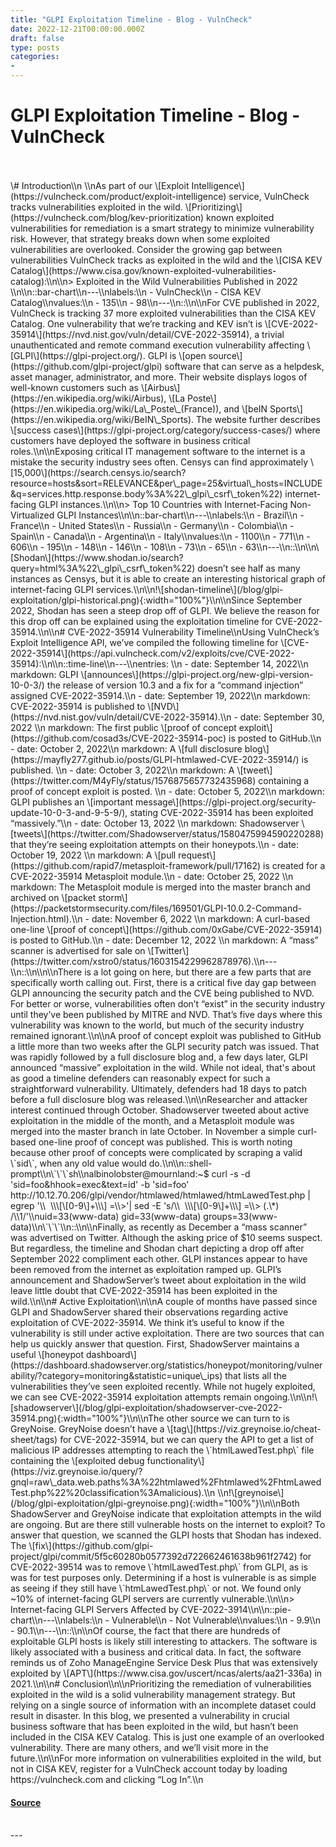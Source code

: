 ```yaml
---
title: "GLPI Exploitation Timeline - Blog - VulnCheck"
date: 2022-12-21T00:00:00.000Z
draft: false
type: posts
categories: 
- 
---
```

# GLPI Exploitation Timeline - Blog - VulnCheck

<br/>

<br/>
\# Introduction\\n \\nAs part of our \[Exploit Intelligence\](https://vulncheck.com/product/exploit-intelligence) service, VulnCheck tracks vulnerabilities exploited in the wild. \[Prioritizing\](https://vulncheck.com/blog/kev-prioritization) known exploited vulnerabilities for remediation is a smart strategy to minimize vulnerability risk. However, that strategy breaks down when some exploited vulnerabilities are overlooked. Consider the growing gap between vulnerabilities VulnCheck tracks as exploited in the wild and the \[CISA KEV Catalog\](https://www.cisa.gov/known-exploited-vulnerabilities-catalog):\\n\\n> Exploited in the Wild Vulnerabilities Published in 2022 \\n\\n::bar-chart\\n---\\nlabels:\\n - VulnCheck\\n - CISA KEV Catalog\\nvalues:\\n - 135\\n - 98\\n---\\n::\\n\\nFor CVE published in 2022, VulnCheck is tracking 37 more exploited vulnerabilities than the CISA KEV Catalog. One vulnerability that we’re tracking and KEV isn’t is \[CVE-2022-35914\](https://nvd.nist.gov/vuln/detail/CVE-2022-35914), a trivial unauthenticated and remote command execution vulnerability affecting \[GLPI\](https://glpi-project.org/). GLPI is \[open source\](https://github.com/glpi-project/glpi) software that can serve as a helpdesk, asset manager, administrator, and more. Their website displays logos of well-known customers such as \[Airbus\](https://en.wikipedia.org/wiki/Airbus), \[La Poste\](https://en.wikipedia.org/wiki/La\_Poste\_(France)), and \[beIN Sports\](https://en.wikipedia.org/wiki/BeIN\_Sports). The website further describes \[success cases\](https://glpi-project.org/category/success-cases/) where customers have deployed the software in business critical roles.\\n\\nExposing critical IT management software to the internet is a mistake the security industry sees often. Censys can find approximately \[15,000\](https://search.censys.io/search?resource=hosts&sort=RELEVANCE&per\_page=25&virtual\_hosts=INCLUDE&q=services.http.response.body%3A%22\_glpi\_csrf\_token%22) internet-facing GLPI instances.\\n\\n> Top 10 Countries with Internet-Facing Non-Virtualized GLPI Instances\\n\\n::bar-chart\\n---\\nlabels:\\n - Brazil\\n - France\\n - United States\\n - Russia\\n - Germany\\n - Colombia\\n - Spain\\n - Canada\\n - Argentina\\n - Italy\\nvalues:\\n - 1100\\n - 771\\n - 606\\n - 195\\n - 148\\n - 146\\n - 108\\n - 73\\n - 65\\n - 63\\n---\\n::\\n\\n\[Shodan\](https://www.shodan.io/search?query=html%3A%22\_glpi\_csrf\_token%22) doesn’t see half as many instances as Censys, but it is able to create an interesting historical graph of internet-facing GLPI services.\\n\\n!\[shodan-timeline\](/blog/glpi-exploitation/glpi-historical.png){:width="100%"}\\n\\nSince September 2022, Shodan has seen a steep drop off of GLPI. We believe the reason for this drop off can be explained using the exploitation timeline for CVE-2022-35914.\\n\\n# CVE-2022-35914 Vulnerability Timeline\\nUsing VulnCheck’s Exploit Intelligence API, we’ve compiled the following timeline for \[CVE-2022-35914\](https://api.vulncheck.com/v2/exploits/cve/CVE-2022-35914):\\n\\n::time-line\\n---\\nentries: \\n - date: September 14, 2022\\n markdown: GLPI \[announces\](https://glpi-project.org/new-glpi-version-10-0-3/) the release of version 10.3 and a fix for a “command injection” assigned CVE-2022-35914.\\n - date: September 19, 2022\\n markdown: CVE-2022-35914 is published to \[NVD\](https://nvd.nist.gov/vuln/detail/CVE-2022-35914).\\n - date: September 30, 2022 \\n markdown: The first public \[proof of concept exploit\](https://github.com/cosad3s/CVE-2022-35914-poc) is posted to GitHub.\\n - date: October 2, 2022\\n markdown: A \[full disclosure blog\](https://mayfly277.github.io/posts/GLPI-htmlawed-CVE-2022-35914/) is published. \\n - date: October 3, 2022\\n markdown: A \[tweet\](https://twitter.com/M4yFly/status/1576875657732435968) containing a proof of concept exploit is posted. \\n - date: October 5, 2022\\n markdown: GLPI publishes an \[important message\](https://glpi-project.org/security-update-10-0-3-and-9-5-9/), stating CVE-2022-35914 has been exploited “massively.”\\n - date: October 13, 2022 \\n markdown: Shadowserver \[tweets\](https://twitter.com/Shadowserver/status/1580475994590220288) that they’re seeing exploitation attempts on their honeypots.\\n - date: October 19, 2022 \\n markdown: A \[pull request\](https://github.com/rapid7/metasploit-framework/pull/17162) is created for a CVE-2022-35914 Metasploit module.\\n - date: October 25, 2022 \\n markdown: The Metasploit module is merged into the master branch and archived on \[packet storm\](https://packetstormsecurity.com/files/169501/GLPI-10.0.2-Command-Injection.html).\\n - date: November 6, 2022 \\n markdown: A curl-based one-line \[proof of concept\](https://github.com/0xGabe/CVE-2022-35914) is posted to GitHub.\\n - date: December 12, 2022 \\n markdown: A “mass” scanner is advertised for sale on \[Twitter\](https://twitter.com/xstro0/status/1603154229962878976).\\n---\\n::\\n\\n\\nThere is a lot going on here, but there are a few parts that are specifically worth calling out. First, there is a critical five day gap between GLPI announcing the security patch and the CVE being published to NVD. For better or worse, vulnerabilities often don’t “exist” in the security industry until they’ve been published by MITRE and NVD. That’s five days where this vulnerability was known to the world, but much of the security industry remained ignorant.\\n\\nA proof of concept exploit was published to GitHub a little more than two weeks after the GLPI security patch was issued. That was rapidly followed by a full disclosure blog and, a few days later, GLPI announced “massive” exploitation in the wild. While not ideal, that's about as good a timeline defenders can reasonably expect for such a straightforward vulnerability. Ultimately, defenders had 18 days to patch before a full disclosure blog was released.\\n\\nResearcher and attacker interest continued through October. Shadowserver tweeted about active exploitation in the middle of the month, and a Metasploit module was merged into the master branch in late October. In November a simple curl-based one-line proof of concept was published. This is worth noting because other proof of concepts were complicated by scraping a valid \`sid\`, when any old value would do.\\n\\n::shell-prompt\\n\`\`\`sh\\nalbinolobster@mournland:~$ curl -s -d 'sid=foo&hhook=exec&text=id' -b 'sid=foo' http://10.12.70.206/glpi/vendor/htmlawed/htmlawed/htmLawedTest.php | egrep '\\  \\\[\[0-9\]+\\\] =\\>'| sed -E 's/\\  \\\[\[0-9\]+\\\] =\\> (.\*)  
/\\1/'\\nuid=33(www-data) gid=33(www-data) groups=33(www-data)\\n\`\`\`\\n::\\n\\nFinally, as recently as December a “mass scanner” was advertised on Twitter. Although the asking price of $10 seems suspect. But regardless, the timeline and Shodan chart depicting a drop off after September 2022 compliment each other. GLPI instances appear to have been removed from the internet as exploitation ramped up. GLPI’s announcement and ShadowServer’s tweet about exploitation in the wild leave little doubt that CVE-2022-35914 has been exploited in the wild.\\n\\n# Active Exploitation\\n\\nA couple of months have passed since GLPI and ShadowServer shared their observations regarding active exploitation of CVE-2022-35914. We think it’s useful to know if the vulnerability is still under active exploitation. There are two sources that can help us quickly answer that question. First, ShadowServer maintains a useful \[honeypot dashboard\](https://dashboard.shadowserver.org/statistics/honeypot/monitoring/vulnerability/?category=monitoring&statistic=unique\_ips) that lists all the vulnerabilities they’ve seen exploited recently. While not hugely exploited, we can see CVE-2022-35914 exploitation attempts remain ongoing.\\n\\n!\[shadowserver\](/blog/glpi-exploitation/shadowserver-cve-2022-35914.png){:width="100%"}\\n\\nThe other source we can turn to is GreyNoise. GreyNoise doesn’t have a \[tag\](https://viz.greynoise.io/cheat-sheet/tags) for CVE-2022-35914, but we can query the API to get a list of malicious IP addresses attempting to reach the \`htmlLawedTest.php\` file containing the \[exploited debug functionality\](https://viz.greynoise.io/query/?gnql=raw\_data.web.paths%3A%22htmlawed%2Fhtmlawed%2FhtmLawedTest.php%22%20classification%3Amalicious).\\n \\n!\[greynoise\](/blog/glpi-exploitation/glpi-greynoise.png){:width="100%"}\\n\\nBoth ShadowServer and GreyNoise indicate that exploitation attempts in the wild are ongoing. But are there still vulnerable hosts on the internet to exploit? To answer that question, we scanned the GLPI hosts that Shodan has indexed. The \[fix\](https://github.com/glpi-project/glpi/commit/5f5c60280b0577392d722662461638b961f2742) for CVE-2022-39514 was to remove \`htmlLawedTest.php\` from GLPI, as is was for test purposes only. Determining if a host is vulnerable is as simple as seeing if they still have \`htmLawedTest.php\` or not. We found only ~10% of internet-facing GLPI servers are currently vulnerable.\\n\\n> Internet-facing GLPI Servers Affected by CVE-2022-3914\\n\\n::pie-chart\\n---\\nlabels:\\n - Vulnerable\\n - Not Vulnerable\\nvalues:\\n - 9.9\\n - 90.1\\n---\\n::\\n\\nOf course, the fact that there are hundreds of exploitable GLPI hosts is likely still interesting to attackers. The software is likely associated with a business and critical data. In fact, the software reminds us of Zoho ManageEngine Service Desk Plus that was extensively exploited by \[APT\](https://www.cisa.gov/uscert/ncas/alerts/aa21-336a) in 2021.\\n\\n# Conclusion\\n\\nPrioritizing the remediation of vulnerabilities exploited in the wild is a solid vulnerability management strategy. But relying on a single source of information with an incomplete dataset could result in disaster. In this blog, we presented a vulnerability in crucial business software that has been exploited in the wild, but hasn’t been included in the CISA KEV Catalog. This is just one example of an overlooked vulnerability. There are many others, and we’ll visit more in the future.\\n\\nFor more information on vulnerabilities exploited in the wild, but not in CISA KEV, register for a VulnCheck account today by loading https://vulncheck.com and clicking “Log In”.\\n

#### [Source](https://vulncheck.com/blog/glpi-exploitation)

<br/>
---
